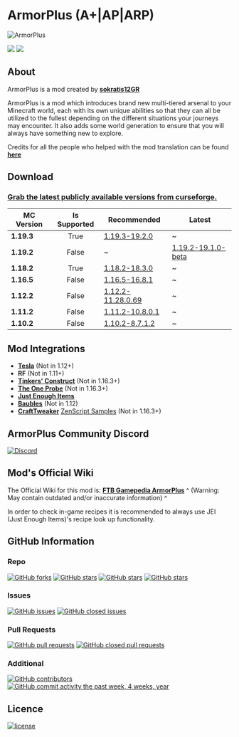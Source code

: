 # ArmorPlus (A+|AP|ARP)

![](https://raw.githubusercontent.com/sokratis12GR/ArmorPlus/1.12/headerimg.jpg "ArmorPlus")

[![](http://cf.way2muchnoise.eu/full_armorplus_downloads.svg)](https://smarturl.it/armorplus)
[![](http://cf.way2muchnoise.eu/versions/armorplus.svg)](https://smarturl.it/armorplus)

## About

ArmorPlus is a mod created by **[sokratis12GR](https://sokratis.space)**

ArmorPlus is a mod which introduces brand new multi-tiered arsenal to your Minecraft world, each with its own unique abilities so that they can all be utilized to the fullest depending on the different situations your journeys may encounter.
It also adds some world generation to ensure that you will always have something new to explore.

Credits for all the people who helped with the mod translation can be found **[here](./src/main/resources/assets/armorplus/lang/credits.md)**

## Download

### [Grab the latest publicly available versions from curseforge.](https://www.curseforge.com/minecraft/mc-mods/armorplus/files)


| MC Version | Is Supported | Recommended | Latest
| --- | :---: | --- | --- |
| **1.19.3** | True  | [1.19.3-19.2.0](https://www.curseforge.com/minecraft/mc-mods/armorplus/files/4353467)          | ~ |
| **1.19.2** | False | ~ | [1.19.2-19.1.0-beta](https://www.curseforge.com/minecraft/mc-mods/armorplus/files/3970063)
| **1.18.2** | True  | [1.18.2-18.3.0](https://www.curseforge.com/minecraft/mc-mods/armorplus/files/4376882)          | ~ |
| **1.16.5** | False | [1.16.5-16.8.1](https://www.curseforge.com/minecraft/mc-mods/armorplus/files/3860026)          | ~ |
| **1.12.2** | False | [1.12.2-11.28.0.69](https://www.curseforge.com/minecraft/mc-mods/armorplus/files/2952741)      | ~ |
| **1.11.2** | False | [1.11.2-10.8.0.1](https://minecraft.curseforge.com/projects/armorplus/files/2473960)           | ~ |
| **1.10.2** | False | [1.10.2-8.7.1.2](https://minecraft.curseforge.com/projects/armorplus/files/2431043)            | ~ |

## Mod Integrations

* **[Tesla](https://minecraft.curseforge.com/projects/tesla)** (Not in 1.12+)
* **RF** (Not in 1.11+)
* **[Tinkers' Construct](https://minecraft.curseforge.com/projects/tinkers-construct)** (Not in 1.16.3+)
* **[The One Probe](https://minecraft.curseforge.com/projects/the-one-probe)** (Not in 1.16.3+)
* **[Just Enough Items](https://minecraft.curseforge.com/projects/just-enough-items-jei)**
* **[Baubles](https://minecraft.curseforge.com/projects/baubles)** (Not in 1.12)
* **[CraftTweaker](https://minecraft.curseforge.com/projects/crafttweaker)** [ZenScript Samples](https://gist.github.com/sokratis12GR/4a56e48af0d49b5d832fb22ebc8ce56b) (Not in 1.16.3+)

## ArmorPlus Community Discord

[![Discord](https://img.shields.io/discord/275731168203243521.svg?style=flat&colorB=7289DA)](https://discord.gg/JCWbJvA )

## Mod's Official Wiki

The Official Wiki for this mod is: **[FTB Gamepedia ArmorPlus](https://ftb.fandom.com/wiki/ArmorPlus)** 
^ (Warning: May contain outdated and/or inaccurate information) ^

In order to check in-game recipes it is recommended to always use JEI (Just Enough Items)'s recipe look up functionality.

## GitHub Information

### Repo
[![GitHub forks](https://img.shields.io/github/forks/sokratis12gr/armorplus.svg?style=social&label=Fork)](https://github.com/sokratis12GR/ArmorPlus)
[![GitHub stars](https://img.shields.io/github/stars/sokratis12gr/armorplus.svg?style=social&label=Stars)](https://github.com/sokratis12GR/ArmorPlus)
[![GitHub stars](https://img.shields.io/github/watchers/sokratis12gr/armorplus.svg?style=social&label=Watch)](https://github.com/sokratis12GR/ArmorPlus)
[![GitHub stars](https://img.shields.io/github/followers/sokratis12gr.svg?style=social&label=Follow)](https://github.com/sokratis12GR)
### Issues
[![GitHub issues](https://img.shields.io/github/issues/sokratis12gr/armorplus.svg?colorB=green)]()
[![GitHub closed issues](https://img.shields.io/github/issues-closed/sokratis12gr/armorplus.svg?colorB=ff5900)]()
### Pull Requests
[![GitHub pull requests](https://img.shields.io/github/issues-pr/sokratis12gr/armorplus.svg?colorB=green)]()
[![GitHub closed pull requests](https://img.shields.io/github/issues-pr-closed/sokratis12gr/armorplus.svg?colorB=ff5900)]()
### Additional
[![GitHub contributors](https://img.shields.io/github/contributors/sokratis12gr/armorplus.svg)]()
[![GitHub commit activity the past week, 4 weeks, year](https://img.shields.io/github/commit-activity/y/sokratis12gr/armorplus.svg)]()

## Licence

[![license](https://img.shields.io/github/license/sokratis12GR/ArmorPlus.svg)](./LICENSE)
